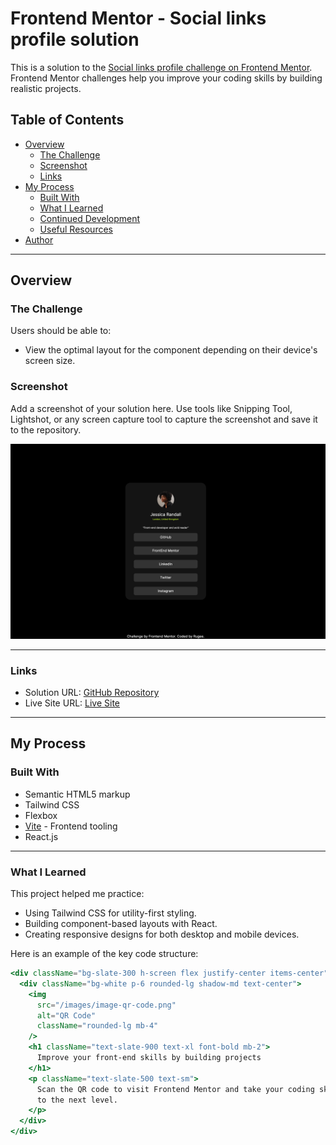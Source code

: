 # Frontend Mentor - Social links profile solution

This is a solution to the [Social links profile challenge on Frontend Mentor](https://www.frontendmentor.io/challenges/social-links-profile-UG32l9m6dQ). Frontend Mentor challenges help you improve your coding skills by building realistic projects. 
## Table of Contents

- [Overview](#overview)
  - [The Challenge](#the-challenge)
  - [Screenshot](#screenshot)
  - [Links](#links)
- [My Process](#my-process)
  - [Built With](#built-with)
  - [What I Learned](#what-i-learned)
  - [Continued Development](#continued-development)
  - [Useful Resources](#useful-resources)
- [Author](#author)

---

## Overview

### The Challenge

Users should be able to:

- View the optimal layout for the component depending on their device's screen size.

### Screenshot

Add a screenshot of your solution here. Use tools like Snipping Tool, Lightshot, or any screen capture tool to capture the screenshot and save it to the repository.

![Screenshot](./screenshot.png)

---

### Links

- Solution URL: [GitHub Repository](https://github.com/RugeeFan/social-links-profile)
- Live Site URL: [Live Site](https://social-links-profile-main-sable-sigma.vercel.app/)

---

## My Process

### Built With

- Semantic HTML5 markup
- Tailwind CSS
- Flexbox
- [Vite](https://vitejs.dev/) - Frontend tooling
- React.js

---

### What I Learned

This project helped me practice:
- Using Tailwind CSS for utility-first styling.
- Building component-based layouts with React.
- Creating responsive designs for both desktop and mobile devices.

Here is an example of the key code structure:

```jsx
<div className="bg-slate-300 h-screen flex justify-center items-center">
  <div className="bg-white p-6 rounded-lg shadow-md text-center">
    <img
      src="/images/image-qr-code.png"
      alt="QR Code"
      className="rounded-lg mb-4"
    />
    <h1 className="text-slate-900 text-xl font-bold mb-2">
      Improve your front-end skills by building projects
    </h1>
    <p className="text-slate-500 text-sm">
      Scan the QR code to visit Frontend Mentor and take your coding skills
      to the next level.
    </p>
  </div>
</div>
